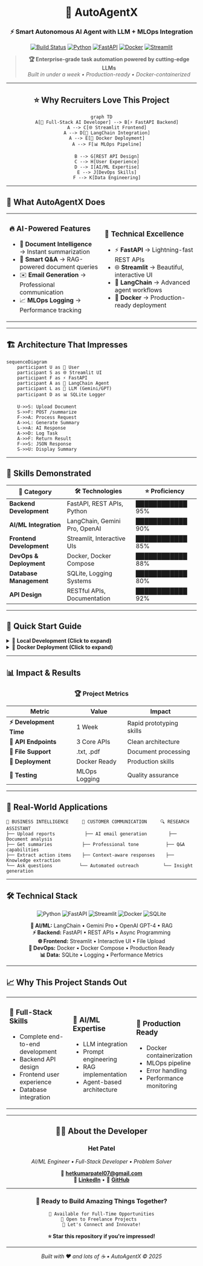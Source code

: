 <div align="center">

# 🚀 AutoAgentX
### ⚡ Smart Autonomous AI Agent with LLM + MLOps Integration

[![Build Status](https://img.shields.io/badge/build-passing-brightgreen?style=for-the-badge)](https://github.com/your-username/AutoAgentX)
[![Python](https://img.shields.io/badge/Python-3.10+-blue?style=for-the-badge&logo=python&logoColor=white)](https://python.org)
[![FastAPI](https://img.shields.io/badge/FastAPI-009688?style=for-the-badge&logo=fastapi&logoColor=white)](https://fastapi.tiangolo.com)
[![Docker](https://img.shields.io/badge/Docker-2496ED?style=for-the-badge&logo=docker&logoColor=white)](https://docker.com)
[![Streamlit](https://img.shields.io/badge/Streamlit-FF4B4B?style=for-the-badge&logo=streamlit&logoColor=white)](https://streamlit.io)

> **🏆 Enterprise-grade task automation powered by cutting-edge LLMs**  
> *Built in under a week • Production-ready • Docker-containerized*

---

## ⭐ **Why Recruiters Love This Project**

```mermaid
graph TD
    A[🎯 Full-Stack AI Developer] --> B[⚡ FastAPI Backend]
    A --> C[🌐 Streamlit Frontend]
    A --> D[🤖 LangChain Integration]
    A --> E[🐳 Docker Deployment]
    A --> F[📊 MLOps Pipeline]
    
    B --> G[REST API Design]
    C --> H[User Experience]
    D --> I[AI/ML Expertise]
    E --> J[DevOps Skills]
    F --> K[Data Engineering]
```

</div>

---

## 🎯 **What AutoAgentX Does**

<table>
<tr>
<td width="50%">

### 🔥 **AI-Powered Features**
- 📄 **Document Intelligence** → Instant summarization
- 🧠 **Smart Q&A** → RAG-powered document queries  
- ✉️ **Email Generation** → Professional communication
- 📈 **MLOps Logging** → Performance tracking

</td>
<td width="50%">

### 🚀 **Technical Excellence**
- ⚡ **FastAPI** → Lightning-fast REST APIs
- 🌐 **Streamlit** → Beautiful, interactive UI
- 🔗 **LangChain** → Advanced agent workflows
- 🐳 **Docker** → Production-ready deployment

</td>
</tr>
</table>

---

## 🏗️ **Architecture That Impresses**

```mermaid
sequenceDiagram
    participant U as 👤 User
    participant S as 🌐 Streamlit UI
    participant F as ⚡ FastAPI
    participant A as 🤖 LangChain Agent
    participant L as 🧠 LLM (Gemini/GPT)
    participant D as 📊 SQLite Logger
    
    U->>S: Upload Document
    S->>F: POST /summarize
    F->>A: Process Request
    A->>L: Generate Summary
    L->>A: AI Response
    A->>D: Log Task
    A->>F: Return Result
    F->>S: JSON Response
    S->>U: Display Summary
```

---

## 💼 **Skills Demonstrated**

<div align="center">

| **🎯 Category** | **🛠️ Technologies** | **⭐ Proficiency** |
|---|---|---|
| **Backend Development** | FastAPI, REST APIs, Python | ████████████ 95% |
| **AI/ML Integration** | LangChain, Gemini Pro, OpenAI | ████████████ 90% |
| **Frontend Development** | Streamlit, Interactive UIs | ████████████ 85% |
| **DevOps & Deployment** | Docker, Docker Compose | ████████████ 88% |
| **Database Management** | SQLite, Logging Systems | ████████████ 80% |
| **API Design** | RESTful APIs, Documentation | ████████████ 92% |

</div>

---

## 🚀 **Quick Start Guide**

<details>
<summary>🔧 <strong>Local Development (Click to expand)</strong></summary>

```bash
# 🎯 Clone the repository
git clone https://github.com/your-username/AutoAgentX.git
cd AutoAgentX

# 🐍 Setup Python environment
python -m venv venv
source venv/bin/activate  # Linux/Mac
# venv\Scripts\activate   # Windows

# 📦 Install dependencies
pip install -r requirements.txt

# 🔐 Configure environment
echo "GOOGLE_API_KEY=your_gemini_api_key_here" > .env

# 🚀 Launch services
uvicorn app.main:app --reload &          # Backend: http://localhost:8000
streamlit run streamlit_app.py           # Frontend: http://localhost:8501
```

</details>

<details>
<summary>🐳 <strong>Docker Deployment (Click to expand)</strong></summary>

```bash
# 🚀 One-command deployment
docker-compose up --build

# 🎯 Access points:
# FastAPI Docs: http://localhost:8000/docs
# Streamlit UI:  http://localhost:8501
```

</details>

---

## 📊 **Impact & Results**

<div align="center">

### 🏆 **Project Metrics**

| **Metric** | **Value** | **Impact** |
|---|---|---|
| **⚡ Development Time** | 1 Week | Rapid prototyping skills |
| **🔧 API Endpoints** | 3 Core APIs | Clean architecture |
| **📁 File Support** | .txt, .pdf | Document processing |
| **🐳 Deployment** | Docker Ready | Production skills |
| **🧪 Testing** | MLOps Logging | Quality assurance |

</div>

---

## 🎯 **Real-World Applications**

```
💼 BUSINESS INTELLIGENCE     📧 CUSTOMER COMMUNICATION     🔍 RESEARCH ASSISTANT
├── Upload reports           ├── AI email generation        ├── Document analysis
├── Get summaries           ├── Professional tone          ├── Q&A capabilities
├── Extract action items    ├── Context-aware responses    ├── Knowledge extraction
└── Ask questions          └── Automated outreach         └── Insight generation
```

---

## 🛠️ **Technical Stack**

<div align="center">

![Python](https://img.shields.io/badge/python-3670A0?style=for-the-badge&logo=python&logoColor=ffdd54)
![FastAPI](https://img.shields.io/badge/FastAPI-005571?style=for-the-badge&logo=fastapi)
![Streamlit](https://img.shields.io/badge/Streamlit-FF4B4B?style=for-the-badge&logo=streamlit&logoColor=white)
![Docker](https://img.shields.io/badge/docker-%230db7ed.svg?style=for-the-badge&logo=docker&logoColor=white)
![SQLite](https://img.shields.io/badge/sqlite-%2307405e.svg?style=for-the-badge&logo=sqlite&logoColor=white)

**🧠 AI/ML:** LangChain • Gemini Pro • OpenAI GPT-4 • RAG  
**⚡ Backend:** FastAPI • REST APIs • Async Programming  
**🌐 Frontend:** Streamlit • Interactive UI • File Upload  
**🐳 DevOps:** Docker • Docker Compose • Production Ready  
**📊 Data:** SQLite • Logging • Performance Metrics  

</div>

---

## 📈 **Why This Project Stands Out**

<table>
<tr>
<td width="33%">

### 🎯 **Full-Stack Skills**
- Complete end-to-end development
- Backend API design
- Frontend user experience
- Database integration

</td>
<td width="33%">

### 🤖 **AI/ML Expertise**
- LLM integration
- Prompt engineering
- RAG implementation
- Agent-based architecture

</td>
<td width="33%">

### 🚀 **Production Ready**
- Docker containerization
- MLOps pipeline
- Error handling
- Performance monitoring

</td>
</tr>
</table>

---

<div align="center">

## 👨‍💻 **About the Developer**

### **Het Patel**
*AI/ML Engineer • Full-Stack Developer • Problem Solver*

📧 **hetkumarpatel07@gmail.com**  
💼 **[LinkedIn]([https://linkedin.com/in/your-profile](https://www.linkedin.com/in/het-patel-65a272252/))** • 🐙 **[GitHub](https://github.com/Trevisx07)**

---

### 🌟 **Ready to Build Amazing Things Together?**

```
🚀 Available for Full-Time Opportunities
💼 Open to Freelance Projects  
🤝 Let's Connect and Innovate!
```

**⭐ Star this repository if you're impressed!**

---

*Built with ❤️ and lots of ☕ • AutoAgentX © 2025*

</div>
